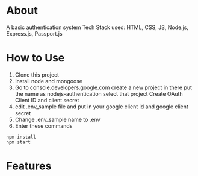 # About
A basic authentication system 
Tech Stack used: HTML, CSS, JS, Node.js, Express.js, Passport.js

# How to Use
1. Clone this project
2. Install node and mongoose
3. Go to console.developers.google.com 
    create a new project in there 
    put the name as nodejs-authentication
    select that project 
    Create OAuth Client ID and client secret
4. edit .env_sample file and put in your google client id and google client secret
5. Change .env_sample name to .env
6. Enter these commands
```
npm install
npm start
```
# Features 